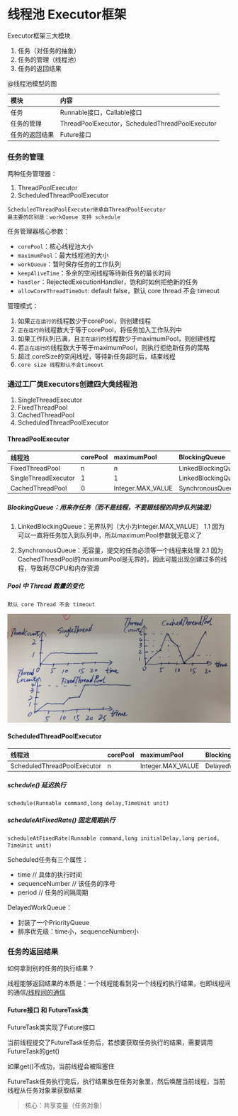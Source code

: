 # 线程池 Executor框架

Executor框架三大模块

1. 任务（对任务的抽象）
2. 任务的管理（线程池）
3. 任务的返回结果

@线程池模型的图

| 模块 | 内容 |
| :--- | :--- |
| 任务 | Runnable接口，Callable接口 |
| 任务的管理 | ThreadPoolExecutor，ScheduledThreadPoolExecutor |
| 任务的返回结果 | Future接口 |

### 任务的管理

两种任务管理器：

1. ThreadPoolExecutor
2. ScheduledThreadPoolExecutor


```
ScheduledThreadPoolExecutor继承自ThreadPoolExecutor
最主要的区别是：workQueue 支持 schedule
```



任务管理器核心参数：
* `corePool`：核心线程池大小
* `maximumPool`：最大线程池的大小
* `workQueue`：暂时保存任务的工作队列
* `keepAliveTime`：多余的空闲线程等待新任务的最长时间
* `handler`：RejectedExecutionHandler，饱和时如何拒绝新的任务
* `allowCoreThreadTimeOut`: default false，默认 core thread 不会 timeout


管理模式：

1. 如果`正在运行的`线程数少于corePool，则创建线程
2. `正在运行的`线程数大于等于corePool，将任务加入工作队列中
3. 如果工作队列已满，且`正在运行的`线程数少于maximumPool，则创建线程
4. 若`正在运行的`线程数大于等于maximumPool，则执行拒绝新任务的策略
5. 超过 coreSize的空闲线程，等待新任务超时后，结束线程
6. `core size 线程默认不会timeout`


### 通过工厂类Executors创建四大类线程池

1. SingleThreadExecutor
2. FixedThreadPool
3. CachedThreadPool
4. ScheduledThreadPoolExecutor

#### ThreadPoolExecutor

| 线程池 | corePool | maximumPool | BlockingQueue | keepAliveTime |
| :--- | :--- | :--- | :--- | :--- |
| FixedThreadPool | n | n | LinkedBlockingQueue | 0 |
| SingleThreadExecutor | 1 | 1 | LinkedBlockingQueue | 0 |
| CachedThreadPool | 0 | Integer.MAX\_VALUE | SynchronousQueue | 60s |

##### BlockingQueue：用来存任务（而不是线程，不要跟线程的同步队列搞混）

1. LinkedBlockingQueue：无界队列（大小为Integer.MAX\_VALUE）
1.1 因为可以一直将任务加入到队列中，所以maximumPool参数就无意义了

2. SynchronousQueue：无容量，提交的任务必须等一个线程来处理
2.1 因为CachedThreadPool的maximumPool是无界的，因此可能出现创建过多的线程，导致耗尽CPU和内存资源

##### Pool 中 Thread 数量的变化


```
默认 core Thread 不会 timeout
```


![](/assets/IMG_4997.jpg)

#### ScheduledThreadPoolExecutor

| 线程池 | corePool | maximumPool | BlockingQueue | keepAliveTime |
| :--- | :--- | :--- | :--- | :--- |
| ScheduledThreadPoolExecutor | n | Integer.MAX\_VALUE | DelayedWorkQueue | 0 |

##### schedule() 延迟执行

```
schedule(Runnable command,long delay,TimeUnit unit)
```

##### scheduleAtFixedRate() 固定周期执行


```
scheduleAtFixedRate(Runnable command,long initialDelay,long period, TimeUnit unit)
```




Scheduled任务有三个属性：

* time // 具体的执行时间
* sequenceNumber // 该任务的序号
* period // 任务的间隔周期

DelayedWorkQueue：

* 封装了一个PriorityQueue
* 排序优先级：time小，sequenceNumber小

### 任务的返回结果

如何拿到别的任务的执行结果？

线程能够返回结果的本质是：一个线程能看到另一个线程的执行结果，也即线程间的通信[/线程间的通信](/线程间的通信)

#### Future接口 和 FutureTask类

FutureTask类实现了Future接口

当前线程提交了FutureTask任务后，若想要获取任务执行的结果，需要调用FutureTask的get\(\)

如果get\(\)不成功，当前线程会被阻塞住

FutureTask任务执行完后，执行结果放在任务对象里，然后唤醒当前线程，当前线程从任务对象里获取结果

> 核心：共享变量（任务对象）



